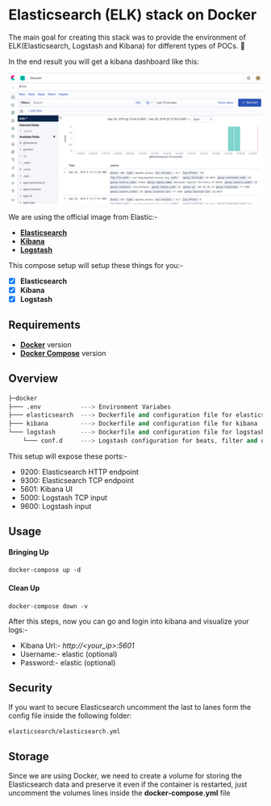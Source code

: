 # Elasticsearch (ELK) stack on Docker

The main goal for creating this stack was to provide the environment of ELK(Elasticsearch, Logstash and Kibana) for different types of POCs. :slightly_smiling_face:

In the end result you will get a kibana dashboard like this:

![](./img/kibana-overview.png)

We are using the official image from Elastic:-

- **[Elasticsearch](https://github.com/elastic/elasticsearch/tree/master/distribution/docker)**
- **[Kibana](https://github.com/elastic/kibana/tree/master/src/dev/build/tasks/os_packages/docker_generator)**
- **[Logstash](https://github.com/elastic/logstash/tree/master/docker)**

This compose setup will setup these things for you:-

- [X] **Elasticsearch**
- [X] **Kibana**
- [X] **Logstash**

## Requirements

- **[Docker](https://docs.docker.com/install/)** version
- **[Docker Compose]()** version

## Overview

```s
├─docker
├─── .env           ---> Environment Variabes 
├─── elasticsearch  ---> Dockerfile and configuration file for elasticsearch
├─── kibana         ---> Dockerfile and configuration file for kibana
└─── logstash       ---> Dockerfile and configuration file for logstash
    └─── conf.d     ---> Logstash configuration for beats, filter and outputs
```

This setup will expose these ports:-

- 9200: Elasticsearch HTTP endpoint
- 9300: Elasticsearch TCP endpoint
- 5601: Kibana UI
- 5000: Logstash TCP input
- 9600: Logstash input

## Usage

#### Bringing Up

```shell
docker-compose up -d
```

#### Clean Up

```shell
docker-compose down -v
```

After this steps, now you can go and login into kibana and visualize your logs:-

- Kibana Url:- *http://<your_ip>:5601*
- Username:- elastic (optional)
- Password:- elastic (optional)

## Security
If you want to secure Elasticsearch uncomment the last to lanes form the config file inside the following folder:
```shell
elasticsearch/elasticsearch.yml
```

## Storage
Since we are using Docker, we need to create a volume for storing the Elasticsearch data and preserve it even if the container is restarted, just uncomment the volumes lines inside the **docker-compose.yml** file